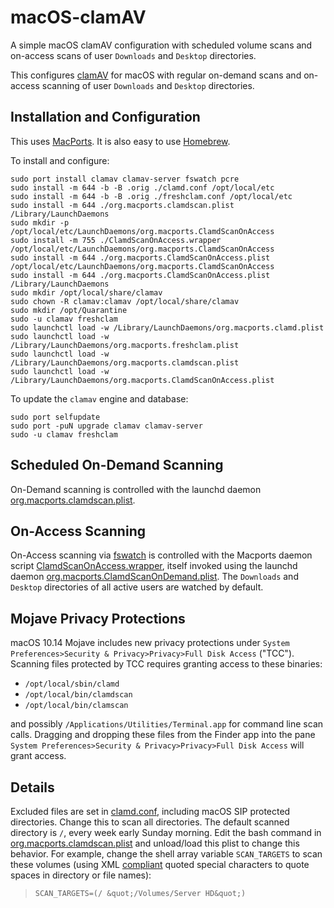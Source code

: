 # macOS-clamAV

A simple macOS clamAV configuration with scheduled volume scans and on-access scans of user `Downloads` and `Desktop` directories.

This configures [clamAV](http://www.clamav.net) for macOS with regular on-demand scans and on-access scanning of user `Downloads` and `Desktop` directories.

## Installation and Configuration

This uses [MacPorts](https://www.macports.org). It is also easy to use [Homebrew](https://brew.sh).

To install and configure:

```
sudo port install clamav clamav-server fswatch pcre
sudo install -m 644 -b -B .orig ./clamd.conf /opt/local/etc
sudo install -m 644 -b -B .orig ./freshclam.conf /opt/local/etc
sudo install -m 644 ./org.macports.clamdscan.plist /Library/LaunchDaemons
sudo mkdir -p /opt/local/etc/LaunchDaemons/org.macports.ClamdScanOnAccess
sudo install -m 755 ./ClamdScanOnAccess.wrapper /opt/local/etc/LaunchDaemons/org.macports.ClamdScanOnAccess
sudo install -m 644 ./org.macports.ClamdScanOnAccess.plist /opt/local/etc/LaunchDaemons/org.macports.ClamdScanOnAccess
sudo install -m 644 ./org.macports.ClamdScanOnAccess.plist /Library/LaunchDaemons
sudo mkdir /opt/local/share/clamav
sudo chown -R clamav:clamav /opt/local/share/clamav
sudo mkdir /opt/Quarantine
sudo -u clamav freshclam
sudo launchctl load -w /Library/LaunchDaemons/org.macports.clamd.plist
sudo launchctl load -w /Library/LaunchDaemons/org.macports.freshclam.plist
sudo launchctl load -w /Library/LaunchDaemons/org.macports.clamdscan.plist
sudo launchctl load -w /Library/LaunchDaemons/org.macports.ClamdScanOnAccess.plist
```

To update the `clamav` engine and database:

```
sudo port selfupdate
sudo port -puN upgrade clamav clamav-server
sudo -u clamav freshclam
```

## Scheduled On-Demand Scanning

On-Demand scanning is controlled with the launchd daemon [org.macports.clamdscan.plist](./org.macports.clamdscan.plist).

## On-Access Scanning

On-Access scanning via [fswatch](https://github.com/emcrisostomo/fswatch) is controlled with the Macports daemon script 
[ClamdScanOnAccess.wrapper](./ClamdScanOnAccess.wrapper), itself invoked using the launchd daemon 
[org.macports.ClamdScanOnDemand.plist](./org.macports.ClamdScanOnDemand.plist). The `Downloads` and `Desktop` directories of 
all active users are watched by default.

## Mojave Privacy Protections

macOS 10.14 Mojave includes new privacy protections under `System Preferences>Security & Privacy>Privacy>Full Disk Access` ("TCC"). Scanning files protected by TCC requires granting access to these binaries:
* `/opt/local/sbin/clamd`
* `/opt/local/bin/clamdscan`
* `/opt/local/bin/clamscan`

and possibly `/Applications/Utilities/Terminal.app` for command line scan calls. Dragging and dropping these files from the Finder app into the pane `System Preferences>Security & Privacy>Privacy>Full Disk Access` will grant access.

## Details

Excluded files are set in [clamd.conf](./clamd.conf), including macOS SIP protected directories. Change this to scan all directories. The default scanned directory is `/`, every week early Sunday morning. Edit the bash command in [org.macports.clamdscan.plist](./org.macports.clamdscan.plist) and unload/load this plist to change this behavior. For example, change the shell array variable `SCAN_TARGETS` to scan these volumes (using XML [compliant](http://xml.silmaril.ie/specials.html) quoted special characters to quote spaces in directory or file names):
> `SCAN_TARGETS=(/ &quot;/Volumes/Server HD&quot;)`
